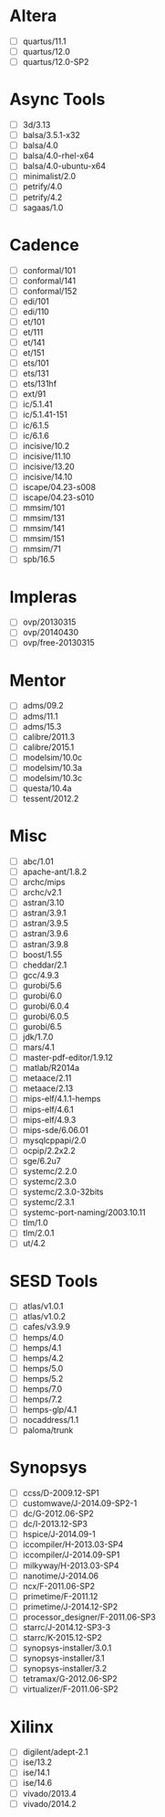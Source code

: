 
# Altera
- [ ] quartus/11.1
- [ ] quartus/12.0
- [ ] quartus/12.0-SP2

# Async Tools
- [ ] 3d/3.13
- [ ] balsa/3.5.1-x32
- [ ] balsa/4.0
- [ ] balsa/4.0-rhel-x64
- [ ] balsa/4.0-ubuntu-x64
- [ ] minimalist/2.0
- [ ] petrify/4.0
- [ ] petrify/4.2
- [ ] sagaas/1.0

# Cadence
- [ ] conformal/101
- [ ] conformal/141
- [ ] conformal/152
- [ ] edi/101
- [ ] edi/110
- [ ] et/101
- [ ] et/111
- [ ] et/141
- [ ] et/151
- [ ] ets/101
- [ ] ets/131
- [ ] ets/131hf
- [ ] ext/91
- [ ] ic/5.1.41
- [ ] ic/5.1.41-151
- [ ] ic/6.1.5
- [ ] ic/6.1.6
- [ ] incisive/10.2
- [ ] incisive/11.10
- [ ] incisive/13.20
- [ ] incisive/14.10
- [ ] iscape/04.23-s008
- [ ] iscape/04.23-s010
- [ ] mmsim/101
- [ ] mmsim/131
- [ ] mmsim/141
- [ ] mmsim/151
- [ ] mmsim/71
- [ ] spb/16.5

# Impleras
- [ ] ovp/20130315
- [ ] ovp/20140430
- [ ] ovp/free-20130315

# Mentor
- [ ] adms/09.2
- [ ] adms/11.1
- [ ] adms/15.3
- [ ] calibre/2011.3
- [ ] calibre/2015.1
- [ ] modelsim/10.0c
- [ ] modelsim/10.3a
- [ ] modelsim/10.3c
- [ ] questa/10.4a
- [ ] tessent/2012.2

# Misc
- [ ] abc/1.01
- [ ] apache-ant/1.8.2
- [ ] archc/mips
- [ ] archc/v2.1
- [ ] astran/3.10
- [ ] astran/3.9.1
- [ ] astran/3.9.5
- [ ] astran/3.9.6
- [ ] astran/3.9.8
- [ ] boost/1.55
- [ ] cheddar/2.1
- [ ] gcc/4.9.3
- [ ] gurobi/5.6
- [ ] gurobi/6.0
- [ ] gurobi/6.0.4
- [ ] gurobi/6.0.5
- [ ] gurobi/6.5
- [ ] jdk/1.7.0
- [ ] mars/4.1
- [ ] master-pdf-editor/1.9.12
- [ ] matlab/R2014a
- [ ] metaace/2.11
- [ ] metaace/2.13
- [ ] mips-elf/4.1.1-hemps
- [ ] mips-elf/4.6.1
- [ ] mips-elf/4.9.3
- [ ] mips-sde/6.06.01
- [ ] mysqlcppapi/2.0
- [ ] ocpip/2.2x2.2
- [ ] sge/6.2u7
- [ ] systemc/2.2.0
- [ ] systemc/2.3.0
- [ ] systemc/2.3.0-32bits
- [ ] systemc/2.3.1
- [ ] systemc-port-naming/2003.10.11
- [ ] tlm/1.0
- [ ] tlm/2.0.1
- [ ] ut/4.2

# SESD Tools
- [ ] atlas/v1.0.1
- [ ] atlas/v1.0.2
- [ ] cafes/v3.9.9
- [ ] hemps/4.0
- [ ] hemps/4.1
- [ ] hemps/4.2
- [ ] hemps/5.0
- [ ] hemps/5.2
- [ ] hemps/7.0
- [ ] hemps/7.2
- [ ] hemps-glp/4.1
- [ ] nocaddress/1.1
- [ ] paloma/trunk

# Synopsys
- [ ] ccss/D-2009.12-SP1
- [ ] customwave/J-2014.09-SP2-1
- [ ] dc/G-2012.06-SP2
- [ ] dc/I-2013.12-SP3
- [ ] hspice/J-2014.09-1
- [ ] iccompiler/H-2013.03-SP4
- [ ] iccompiler/J-2014.09-SP1
- [ ] milkyway/H-2013.03-SP4
- [ ] nanotime/J-2014.06
- [ ] ncx/F-2011.06-SP2
- [ ] primetime/F-2011.12
- [ ] primetime/J-2014.12-SP2
- [ ] processor_designer/F-2011.06-SP3
- [ ] starrc/J-2014.12-SP3-3
- [ ] starrc/K-2015.12-SP2
- [ ] synopsys-installer/3.0.1
- [ ] synopsys-installer/3.1
- [ ] synopsys-installer/3.2
- [ ] tetramax/G-2012.06-SP2
- [ ] virtualizer/F-2011.06-SP2

# Xilinx
- [ ] digilent/adept-2.1
- [ ] ise/13.2
- [ ] ise/14.1
- [ ] ise/14.6
- [ ] vivado/2013.4
- [ ] vivado/2014.2
